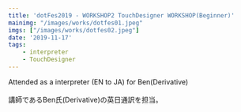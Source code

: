 ```yaml
---
title: 'dotFes2019 - WORKSHOP2 TouchDesigner WORKSHOP(Beginner)'
mainimg: "/images/works/dotfes01.jpeg"
imgs: ["/images/works/dotfes02.jpeg"]
date: '2019-11-17'
tags: 
    - interpreter
    - TouchDesigner
---
```


Attended as a interpreter (EN to JA) for Ben(Derivative)<br>
<br> 
講師であるBen氏(Derivative)の英日通訳を担当。 
